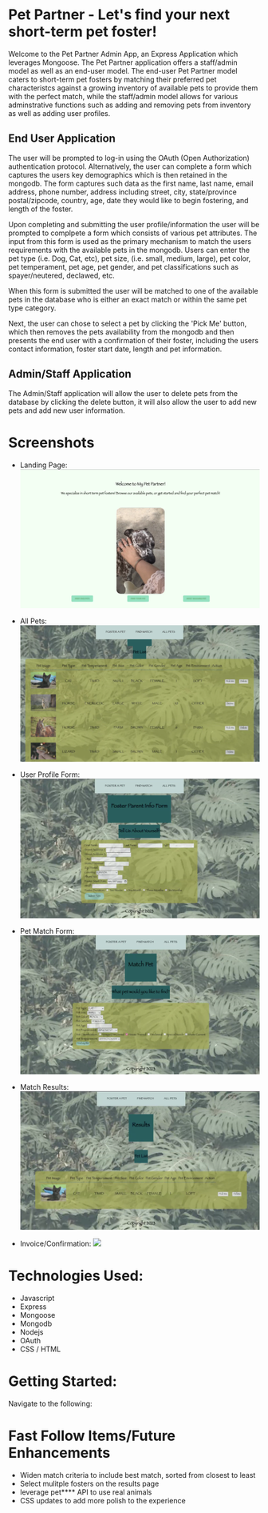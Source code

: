 # Pet Partner - Let's find your next short-term pet foster!

Welcome to the Pet Partner Admin App, an Express Application which leverages Mongoose.  The Pet Partner application offers a staff/admin model as well as an end-user model.  The end-user Pet Partner model caters to short-term pet fosters by matching their preferred pet characteristcs against a growing inventory of available pets to provide them with the perfect match, while the staff/admin model allows for various adminstrative functions such as adding and removing pets from inventory as well as adding user profiles.

## End User Application

The user will be prompted to log-in using the OAuth (Open Authorization) authentication protocol.  Alternatively, the user can complete a form which captures the users key demographics which is then retained in the mongodb. The form captures such data as the first name, last name, email address, phone number, address including street, city, state/province postal/zipcode, country, age, date they would like to begin fostering, and length of the foster.

Upon completing and submitting the user profile/information the user will be prompted to complpete a form which consists of various pet attributes.  The input from this form is used as the primary mechanism to match the users requirements with the available pets in the mongodb.  Users can enter the pet type (i.e. Dog, Cat, etc), pet size, (i.e. small, medium, large), pet color, pet temperament, pet age, pet gender, and pet classifications such as spayer/neutered, declawed, etc.  

When this form is submitted the user will be matched to one of the available pets in the database who is either an exact match or within the same pet type category.

Next, the user can chose to select a pet by clicking the 'Pick Me' button, which then removes the pets availability from the mongodb and then presents the end user with a confirmation of their foster, including the users contact information, foster start date, length and pet information.

## Admin/Staff Application

The Admin/Staff application will allow the user to delete pets from the database by clicking the delete button, it will also allow the user to add new pets and add new user information.  

# Screenshots

- Landing Page:
![](./public/images/PetPartnerLanding.png)

- All Pets:
![](./public/images/PetPartnerIndex.png)

- User Profile Form:
![](./public/images/PetPartnerUserInfoForm.png)

- Pet Match Form:
![](./public/images/PetPartnerMatchForm.png)

- Match Results:
![](./public/images/PetPartnerResults.png)

- Invoice/Confirmation:
![](./public/images/PetPartnerInvoice.png)


# Technologies Used:
- Javascript
- Express
- Mongoose
- Mongodb
- Nodejs
- OAuth
- CSS / HTML

# Getting Started:

Navigate to the following:  <deployment URL>

# Fast Follow Items/Future Enhancements
- Widen match criteria to include best match, sorted from closest to least
- Select mulitple fosters on the results page
- leverage pet**** API to use real animals
- CSS updates to add more polish to the experience